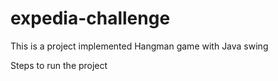 # expedia-challenge
This is a project implemented Hangman game with Java swing

Steps to run the project
